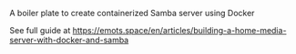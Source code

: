 A boiler plate to create containerized Samba server using Docker

See full guide at https://emots.space/en/articles/building-a-home-media-server-with-docker-and-samba
